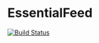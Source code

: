 # EssentialFeed
[![Build Status](https://app.travis-ci.com/hiteshmistri08/EssentialFeed.svg?branch=main)](https://app.travis-ci.com/hiteshmistri08/EssentialFeed)
